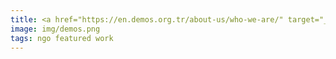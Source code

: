 ```yaml
---
title: <a href="https://en.demos.org.tr/about-us/who-we-are/" target="_blank">DEMOS</a> Research Association <a href="https://demos.org.tr/wp-content/uploads/2022/05/from-converging-roads-to-narrowing-groun.pdf" target="_blank">report</a> on the LGBTI+ and women’s organizations and their struggle for peace in Turkey
image: img/demos.png
tags: ngo featured work 
---
```

